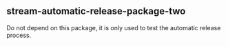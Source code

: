 ## stream-automatic-release-package-two

Do not depend on this package, it is only used to test the automatic release process.